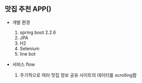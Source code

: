 ## 맛집 추천 APP()

* 개발 환경
    1. spring boot 2.2.6
    2. JPA
    3. H2
    4. Selenium
    5. line bot
    
* 서비스 flow
    1. 주기적으로 여러 맛집 정보 공유 사이트의 데이터를 scrolling함   
